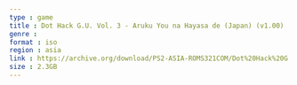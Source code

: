 ```yaml
---
type : game
title : Dot Hack G.U. Vol. 3 - Aruku You na Hayasa de (Japan) (v1.00)
genre : 
format : iso
region : asia
link : https://archive.org/download/PS2-ASIA-ROMS321COM/Dot%20Hack%20G.U.%20Vol.%203%20-%20Aruku%20You%20na%20Hayasa%20de%20%28Japan%29%20%28v1.00%29.7z
size : 2.3GB
---
```

